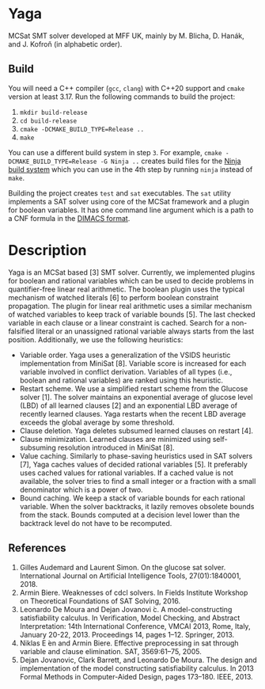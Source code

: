# Yaga

MCSat SMT solver developed at MFF UK, mainly by M. Blicha, D. Hanák, and J. Kofroň (in alphabetic order).

## Build

You will need a C++ compiler (`gcc`, `clang`) with C++20 support and `cmake` version at least 3.17. Run the following commands to build the project:

1. `mkdir build-release`
2. `cd build-release`
3. `cmake -DCMAKE_BUILD_TYPE=Release ..`
4. `make` 

You can use a different build system in step `3`. For example, `cmake -DCMAKE_BUILD_TYPE=Release -G Ninja ..` creates build files for the [Ninja build system](https://ninja-build.org/) which you can use in the 4th step by running `ninja` instead of `make`.

Building the project creates `test` and `sat` executables. The `sat` utility implements a SAT solver using core of the MCSat framework and a plugin for boolean variables. It has one command line argument which is a path to a CNF formula in the [DIMACS format](https://www.cs.utexas.edu/users/moore/acl2/manuals/current/manual/index-seo.php/SATLINK____DIMACS).

# Description
Yaga is an MCSat based [3] SMT solver. Currently, we implemented plugins for boolean and
rational variables which can be used to decide problems in quantifier-free linear real arithmetic.
The boolean plugin uses the typical mechanism of watched literals [6] to perform boolean constraint
propagation. The plugin for linear real arithmetic uses a similar mechanism of watched variables
to keep track of variable bounds [5]. The last checked variable in each clause or a linear constraint
is cached. Search for a non-falsified literal or an unassigned rational variable always starts from the
last position. Additionally, we use the following heuristics:

* Variable order. Yaga uses a generalization of the VSIDS heuristic implementation from
MiniSat [8]. Variable score is increased for each variable involved in conflict derivation. 
Variables of all types (i.e., boolean and rational variables) are ranked using this heuristic.
* Restart scheme. We use a simplified restart scheme from the Glucose solver [1]. The solver
maintains an exponential average of glucose level (LBD) of all learned clauses [2] and an
exponential LBD average of recently learned clauses. Yaga restarts when the recent LBD
average exceeds the global average by some threshold.
* Clause deletion. Yaga deletes subsumed learned clauses on restart [4].
* Clause minimization. Learned clauses are minimized using self-subsuming resolution introduced in MiniSat [8].
* Value caching. Similarly to phase-saving heuristics used in SAT solvers [7], Yaga caches
values of decided rational variables [5]. It preferably uses cached values for rational variables.
If a cached value is not available, the solver tries to find a small integer or a fraction with a
small denominator which is a power of two.
* Bound caching. We keep a stack of variable bounds for each rational variable. When the
solver backtracks, it lazily removes obsolete bounds from the stack. Bounds computed at a
decision level lower than the backtrack level do not have to be recomputed.

## References
1. Gilles Audemard and Laurent Simon. On the glucose sat solver. International Journal on Artificial Intelligence Tools, 27(01):1840001, 2018.
2. Armin Biere. Weaknesses of cdcl solvers. In Fields Institute Workshop on Theoretical Foundations of SAT Solving, 2016.
3. Leonardo De Moura and Dejan Jovanovi ́c. A model-constructing satisfiability calculus. In Verification, Model Checking, and Abstract Interpretation: 14th International Conference, VMCAI 2013, Rome, Italy, January 20-22, 2013. Proceedings 14, pages 1–12. Springer, 2013.
4. Niklas E ́en and Armin Biere. Effective preprocessing in sat through variable and clause elimination. SAT, 3569:61–75, 2005.
5. Dejan Jovanovic, Clark Barrett, and Leonardo De Moura. The design and implementation of the model constructing satisfiability calculus. In 2013 Formal Methods in Computer-Aided Design, pages 173–180. IEEE, 2013.

